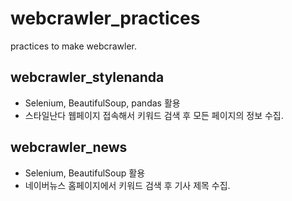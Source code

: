 # webcrawler_practices
practices to make webcrawler.
## webcrawler_stylenanda
 * Selenium, BeautifulSoup, pandas 활용
 * 스타일난다 웹페이지 접속해서 키워드 검색 후 모든 페이지의 정보 수집.
## webcrawler_news
 * Selenium, BeautifulSoup 활용
 * 네이버뉴스 홈페이지에서 키워드 검색 후 기사 제목 수집.
